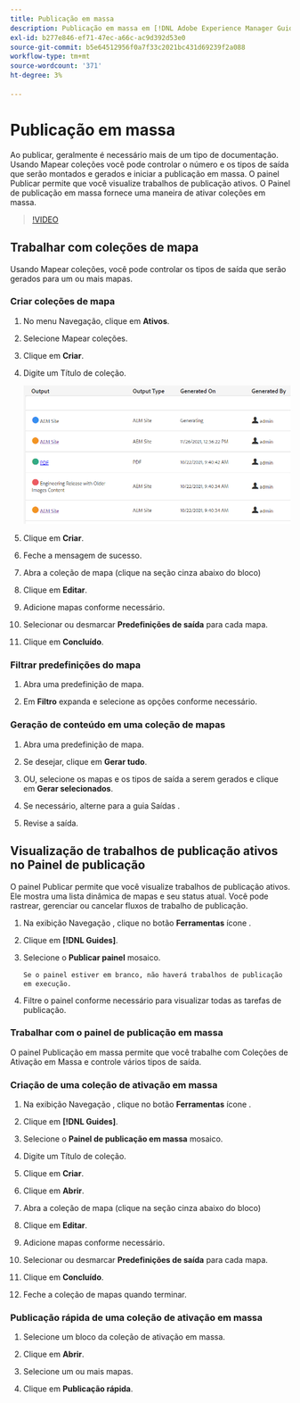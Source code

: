 ```yaml
---
title: Publicação em massa
description: Publicação em massa em [!DNL Adobe Experience Manager Guides]
exl-id: b277e846-ef71-47ec-a66c-ac9d392d53e0
source-git-commit: b5e64512956f0a7f33c2021bc431d69239f2a088
workflow-type: tm+mt
source-wordcount: '371'
ht-degree: 3%

---
```


# Publicação em massa

Ao publicar, geralmente é necessário mais de um tipo de documentação. Usando Mapear coleções você pode controlar o número e os tipos de saída que serão montados e gerados e iniciar a publicação em massa. O painel Publicar permite que você visualize trabalhos de publicação ativos. O Painel de publicação em massa fornece uma maneira de ativar coleções em massa.

>[!VIDEO](https://video.tv.adobe.com/v/338985)

## Trabalhar com coleções de mapa

Usando Mapear coleções, você pode controlar os tipos de saída que serão gerados para um ou mais mapas.

### Criar coleções de mapa

1. No menu Navegação, clique em **Ativos**.

2. Selecione Mapear coleções.

3. Clique em **Criar**.

4. Digite um Título de coleção.

   ![Coleção de mapa](images/map-collection.png)

5. Clique em **Criar**.
6. Feche a mensagem de sucesso.

7. Abra a coleção de mapa (clique na seção cinza abaixo do bloco)

8. Clique em **Editar**.

9. Adicione mapas conforme necessário.

10. Selecionar ou desmarcar **Predefinições de saída** para cada mapa.

11. Clique em **Concluído**.

### Filtrar predefinições do mapa

1. Abra uma predefinição de mapa.

2. Em **Filtro** expanda e selecione as opções conforme necessário.

### Geração de conteúdo em uma coleção de mapas

1. Abra uma predefinição de mapa.

2. Se desejar, clique em **Gerar tudo**.

3. OU, selecione os mapas e os tipos de saída a serem gerados e clique em **Gerar selecionados**.

4. Se necessário, alterne para a guia Saídas .

5. Revise a saída.

## Visualização de trabalhos de publicação ativos no Painel de publicação

O painel Publicar permite que você visualize trabalhos de publicação ativos. Ele mostra uma lista dinâmica de mapas e seu status atual. Você pode rastrear, gerenciar ou cancelar fluxos de trabalho de publicação.

1. Na exibição Navegação , clique no botão **Ferramentas** ícone .

2. Clique em **[!DNL Guides]**.

3. Selecione o **Publicar painel** mosaico.

       Se o painel estiver em branco, não haverá trabalhos de publicação em execução.
       
   
4. Filtre o painel conforme necessário para visualizar todas as tarefas de publicação.

### Trabalhar com o painel de publicação em massa

O painel Publicação em massa permite que você trabalhe com Coleções de Ativação em Massa e controle vários tipos de saída.

### Criação de uma coleção de ativação em massa

1. Na exibição Navegação , clique no botão **Ferramentas** ícone .

2. Clique em **[!DNL Guides]**.

3. Selecione o **Painel de publicação em massa** mosaico.

4. Digite um Título de coleção.

5. Clique em **Criar**.

6. Clique em **Abrir**.

7. Abra a coleção de mapa (clique na seção cinza abaixo do bloco)

8. Clique em **Editar**.

9. Adicione mapas conforme necessário.

10. Selecionar ou desmarcar **Predefinições de saída** para cada mapa.

11. Clique em **Concluído**.

12. Feche a coleção de mapas quando terminar.

### Publicação rápida de uma coleção de ativação em massa

1. Selecione um bloco da coleção de ativação em massa.

2. Clique em **Abrir**.

3. Selecione um ou mais mapas.

4. Clique em **Publicação rápida**.
